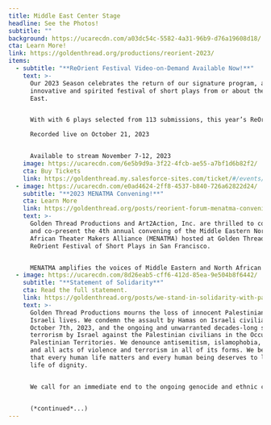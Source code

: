 ```yaml
---
title: Middle East Center Stage
headline: See the Photos!
subtitle: ""
background: https://ucarecdn.com/a03dc54c-5582-4a31-96b9-d76a19608d18/
cta: Learn More!
link: https://goldenthread.org/productions/reorient-2023/
items:
  - subtitle: "**ReOrient Festival Video-on-Demand Available Now!**"
    text: >-
      Our 2023 Season celebrates the return of our signature program, an
      innovative and spirited festival of short plays from or about the Middle
      East. 


      With with 6 plays selected from 113 submissions, this year’s ReOrient offers a diverse lineup of unexpected and boundary-pushing plays. Nowhere else you will see such a global mix of stories and styles on one stage in one evening! \

      Recorded live on October 21, 2023


      Available to stream November 7-12, 2023
    image: https://ucarecdn.com/6e5b9d9a-3f22-4fcb-ae55-a7bf1d6b82f2/
    cta: Buy Tickets
    link: https://goldenthread.my.salesforce-sites.com/ticket/#/events/a0SHs00000VZ5EaMAL
  - image: https://ucarecdn.com/e0ad4624-2ff8-4537-b840-726a62822d24/
    subtitle: "**2023 MENATMA Convening!**"
    cta: Learn More
    link: https://goldenthread.org/posts/reorient-forum-menatma-convening-2023/
    text: >-
      Golden Thread Productions and Art2Action, Inc. are thrilled to co-produce
      and co-present the 4th annual convening of the Middle Eastern North
      African Theater Makers Alliance (MENATMA) hosted at Golden Thread’s
      ReOrient Festival of Short Plays in San Francisco. 


      MENATMA amplifies the voices of Middle Eastern and North African theater makers and expands how stories from and about our communities are told on U.S. stages. The 2023 Annual Convening brings together SWANA artists, activists, and scholars from around the country for panel and roundtable discussions, workshops, artistic presentations, networking opportunities, and more.
  - image: https://ucarecdn.com/8d26eab5-cff6-412d-85ea-9e504b8f6442/
    subtitle: "**Statement of Solidarity**"
    cta: Read the full statement.
    link: https://goldenthread.org/posts/we-stand-in-solidarity-with-palestine/
    text: >-
      Golden Thread Productions mourns the loss of innocent Palestinian and
      Israeli lives. We condemn the assault by Hamas on Israeli civilians on
      October 7th, 2023, and the ongoing and unwarranted decades-long state
      terrorism by Israel against the Palestinian civilians in the Occupied
      Palestinian Territories. We denounce antisemitism, islamophobia, racism,
      and all acts of violence and terrorism in all of its forms. We believe
      that every human life matters and every human being deserves to live a
      life of dignity.


      We call for an immediate end to the ongoing genocide and ethnic cleansing against Palestinian civilians in the Gaza Strip committed by Netanyahu’s government and sanctioned by Biden’s administration. We call on all people of conscience to demand an immediate ceasefire in Gaza and the safe release of hostages. We firmly believe that lasting peace and security in the region can only be attained through political solutions that bring an end to Israeli military occupation and state violence against Palestinians. 


      (*continued*...)
---
```

